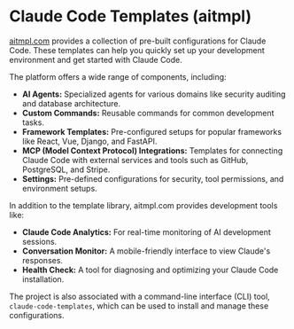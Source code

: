 # Claude Code Templates (aitmpl)

[aitmpl.com](https://aitmpl.com) provides a collection of pre-built configurations for Claude Code. These templates can help you quickly set up your development environment and get started with Claude Code.

The platform offers a wide range of components, including:

*   **AI Agents:** Specialized agents for various domains like security auditing and database architecture.
*   **Custom Commands:** Reusable commands for common development tasks.
*   **Framework Templates:** Pre-configured setups for popular frameworks like React, Vue, Django, and FastAPI.
*   **MCP (Model Context Protocol) Integrations:** Templates for connecting Claude Code with external services and tools such as GitHub, PostgreSQL, and Stripe.
*   **Settings:** Pre-defined configurations for security, tool permissions, and environment setups.

In addition to the template library, aitmpl.com provides development tools like:

*   **Claude Code Analytics:** For real-time monitoring of AI development sessions.
*   **Conversation Monitor:** A mobile-friendly interface to view Claude's responses.
*   **Health Check:** A tool for diagnosing and optimizing your Claude Code installation.

The project is also associated with a command-line interface (CLI) tool, `claude-code-templates`, which can be used to install and manage these configurations.